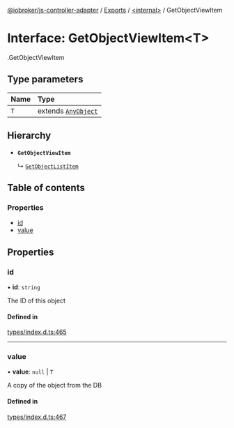 [@iobroker/js-controller-adapter](../README.md) / [Exports](../modules.md) / [<internal\>](../modules/internal_.md) / GetObjectViewItem

# Interface: GetObjectViewItem<T\>

[<internal>](../modules/internal_.md).GetObjectViewItem

## Type parameters

| Name | Type |
| :------ | :------ |
| `T` | extends [`AnyObject`](../modules/internal_.md#anyobject) |

## Hierarchy

- **`GetObjectViewItem`**

  ↳ [`GetObjectListItem`](internal_.GetObjectListItem.md)

## Table of contents

### Properties

- [id](internal_.GetObjectViewItem.md#id)
- [value](internal_.GetObjectViewItem.md#value)

## Properties

### id

• **id**: `string`

The ID of this object

#### Defined in

[types/index.d.ts:465](https://github.com/ioBroker/ioBroker.js-controller/blob/16cebeed/packages/types/index.d.ts#L465)

___

### value

• **value**: ``null`` \| `T`

A copy of the object from the DB

#### Defined in

[types/index.d.ts:467](https://github.com/ioBroker/ioBroker.js-controller/blob/16cebeed/packages/types/index.d.ts#L467)
